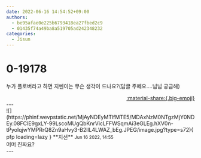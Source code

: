 ```yaml
---
date: 2022-06-16 14:54:52+09:00
authors:
  - be95afae0e225b6793418ea27fbed2c9
  - 01435f74a49ba8a519705ad242348232
categories:
  - Jisun
---
```


# 0-19178

<div class="post-container" markdown="1">
<div class="content-container md-sidebar__scrollwrap" markdown="1">

누가 플로버라고 하면 지쎈이는 무슨 생각이 드나요?(답글 주떼요....넘넘 궁금해)

</div>
</div>

<div style="text-align: right;" markdown="1">
<a href="https://weverse.io/fromis9/fanpost/0-19178" style="text-align: right;">:material-share:{.big-emoji}</a>
</div>
---

<div class="comments-container md-sidebar__scrollwrap" markdown="1">
<div class="comment" markdown="1">
<div class='id-container' markdown="1">
![](https://phinf.wevpstatic.net/MjAyNDEyMTlfMTE5/MDAxNzM0NTgzMjY0NDEy.08FClE9gxLY-99LscoMUgQbKnrVicLFFWSqmAi3eGLEg.hXV0n-tPyoIqjwYMPRrQ8Zn9aHvy3-B2llL4LWAZ_bEg.JPEG/image.jpg?type=s72){ pfp loading=lazy }
**<span class="artist">지선</span>** <small>Jun 16 2022, 14:55</small><br>
</div>
<div class='comment-body' markdown="1">
어머 진짜요? 
</div>
</div>
</div>
---
